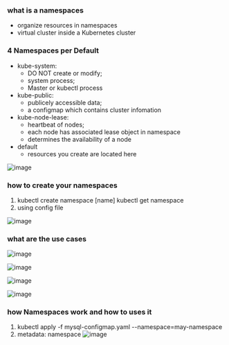 ### what is a namespaces
- organize resources in namespaces
- virtual cluster inside a Kubernetes cluster

### 4 Namespaces per Default
- kube-system: 
  - DO NOT create or modify; 
  - system process; 
  - Master or kubectl process
- kube-public: 
  - publicely accessible data; 
  - a configmap which contains cluster infomation
- kube-node-lease: 
  - heartbeat of nodes; 
  - each node has associated lease object in namespace
  - determines the availability of a node
- default
  - resources you create are located here

![image](https://user-images.githubusercontent.com/35073431/206932336-9355c71b-a747-489a-b867-120ac9cf438a.png)
### how to create your namespaces
1. kubectl create namespace [name]
   kubectl get namespace
2. using config file

![image](https://user-images.githubusercontent.com/35073431/206932486-4e32fcce-8002-4b98-a4b0-a7932c98fb0e.png)


### what are the use cases
![image](https://user-images.githubusercontent.com/35073431/206932579-5f636ab0-6793-4543-b316-83501698a928.png)

![image](https://user-images.githubusercontent.com/35073431/206932670-18e7d144-2638-4010-a588-f45a244e0c76.png)

![image](https://user-images.githubusercontent.com/35073431/206932726-b418a71c-5f03-4bd0-bf58-cf80343f32e4.png)

![image](https://user-images.githubusercontent.com/35073431/206932800-2c835777-074f-4bf4-bc9d-2b8081c14003.png)



### how Namespaces work and how to uses it
1. kubectl apply -f mysql-configmap.yaml --namespace=may-namespace
2. metadata: namespace
![image](https://user-images.githubusercontent.com/35073431/206933149-19fce7a2-dc20-4c51-b29e-3a4a49cba670.png)

